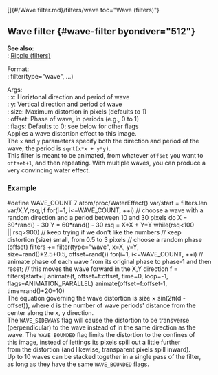[]{#/Wave filter.md}/filters/wave toc="Wave (filters)"}    
## Wave filter {#wave-filter byondver="512"}    
**See also:**    
:   [Ripple (filters)](/%7Bnotes%7D/filters/ripple)    
<!-- -->    
Format:    
:   filter(type=\"wave\", \...)    
<!-- -->    
Args:    
:   x: Horiztonal direction and period of wave    
:   y: Vertical direction and period of wave    
:   size: Maximum distortion in pixels (defaults to 1)    
:   offset: Phase of wave, in periods (e.g., 0 to 1)    
:   flags: Defaults to 0; see below for other flags    
Applies a wave distortion effect to this image.    
The `x` and `y` parameters specify both the direction and period of the    
wave; the period is `sqrt(x*x + y*y)`.    
This filter is meant to be animated, from whatever `offset` you want to    
`offset+1`, and then repeating. With multiple waves, you can produce a    
very convincing water effect.    
### Example    
#define WAVE_COUNT 7 atom/proc/WaterEffect() var/start = filters.len    
var/X,Y,rsq,i,f for(i=1, i\<=WAVE_COUNT, ++i) // choose a wave with a    
random direction and a period between 10 and 30 pixels do X =    
60\*rand() - 30 Y = 60\*rand() - 30 rsq = X\*X + Y\*Y while(rsq\<100    
\|\| rsq\>900) // keep trying if we don\'t like the numbers // keep    
distortion (size) small, from 0.5 to 3 pixels // choose a random phase    
(offset) filters += filter(type=\"wave\", x=X, y=Y,    
size=rand()\*2.5+0.5, offset=rand()) for(i=1, i\<=WAVE_COUNT, ++i) //    
animate phase of each wave from its original phase to phase-1 and then    
reset; // this moves the wave forward in the X,Y direction f =    
filters\[start+i\] animate(f, offset=f:offset, time=0, loop=-1,    
flags=ANIMATION_PARALLEL) animate(offset=f:offset-1, time=rand()\*20+10)    
The equation governing the wave distortion is size × sin(2π(d -    
offset)), where d is the number of wave periods\' distance from the    
center along the x, y direction.    
The `WAVE_SIDEWAYS` flag will cause the distortion to be transverse    
(perpendicular) to the wave instead of in the same direction as the    
wave. The `WAVE_BOUNDED` flag limits the distortion to the confines of    
this image, instead of lettings its pixels spill out a little further    
from the distortion (and likewise, transparent pixels spill inward).    
Up to 10 waves can be stacked together in a single pass of the filter,    
as long as they have the same `WAVE_BOUNDED` flags.  